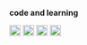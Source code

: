 **code and learning**

<code><img height="20" src="https://github.com/TaurusJi/TaurusJi/blob/main/javascript.png"></code>
<code><img height="20" src="https://github.com/TaurusJi/TaurusJi/blob/main/typescript.png"></code>
<code><img height="20" src="https://github.com/TaurusJi/TaurusJi/blob/main/node.png"></code>
<code><img height="20" src="https://github.com/TaurusJi/TaurusJi/blob/main/ruby.svg"></code>
